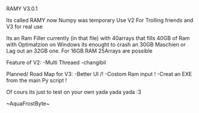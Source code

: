RAMY V3.0.1

Its called RAMY now Numpy was temporary
 Use V2 For Trolling friends and V3 for real use 
                                                                     
                                                                          
Its an Ram Filler currently (in that file) with 40arrays that fills 40GB of Ram with Optimatzion on Windows its enought to crash an 30GB Maschien or Lag out an 32GB one.
For 16GB RAM 25Arrays are possible

Feature of V2:
-Multi Threaed
-changibil 

Planned/ Road Map for V3:
-Better UI  /!
-Costom Ram input  ! 
-Creat an EXE from the main Py script  !


Of cours its just to test on your own yada yada yada :3 

~AquaFrostByte~
